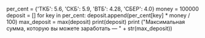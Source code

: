 per_cent = {'ТКБ': 5.6, 'СКБ': 5.9, 'ВТБ': 4.28, 'СБЕР': 4.0}
money = 100000
deposit = []
for key in per_cent:
    deposit.append(per_cent[key] * money / 100)
max_deposit = max(deposit)
print(deposit)
print ("Максимальная сумма, которую вы можете заработать — " + str(max_deposit))

